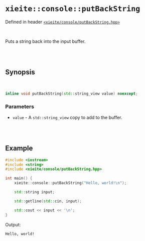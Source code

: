 # `xieite::console::putBackString`
Defined in header [`<xieite/console/putBackString.hpp>`](../../include/xieite/console/putBackString.hpp)

<br/>

Puts a string back into the input buffer.

<br/><br/>

## Synopsis

<br/>

```cpp
inline void putBackString(std::string_view value) noexcept;
```
### Parameters
- `value` - A `std::string_view` copy to add to the buffer.

<br/><br/>

## Example
```cpp
#include <iostream>
#include <string>
#include <xieite/console/putBackString.hpp>

int main() {
	xieite::console::putBackString("Hello, world!\n");

	std::string input;

	std::getline(std::cin, input);

	std::cout << input << '\n';
}
```
Output:
```
Hello, world!
```
